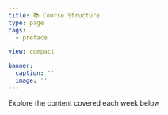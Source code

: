 ```yaml
---
title: 📚 Course Structure
type: page
tags:
  - preface

view: compact

banner:
  caption: ''
  image: ''
---
```


Explore the content covered each week below
